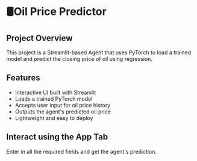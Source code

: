 # 🛢️Oil Price Predictor

## Project Overview
This project is a Streamlit-based Agent that uses PyTorch to load a trained model and predict the closing price of oil using regression.

## Features
- Interactive UI built with Streamlit
- Loads a trained PyTorch model
- Accepts user input for oil price history
- Outputs the agent's predicted oil price
- Lightweight and easy to deploy


## Interact using the App Tab

Enter in all the required fields and get the agent's prediction.
